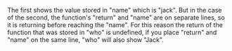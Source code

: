 The first shows the value stored in "name" which is "jack". But in the case of the second, the function's "return" and "name" are on separate lines, so it is returning before reaching the "name". For this reason the return of the function that was stored in "who" is undefined, if you place "return" and "name" on the same line, "who" will also show "Jack".